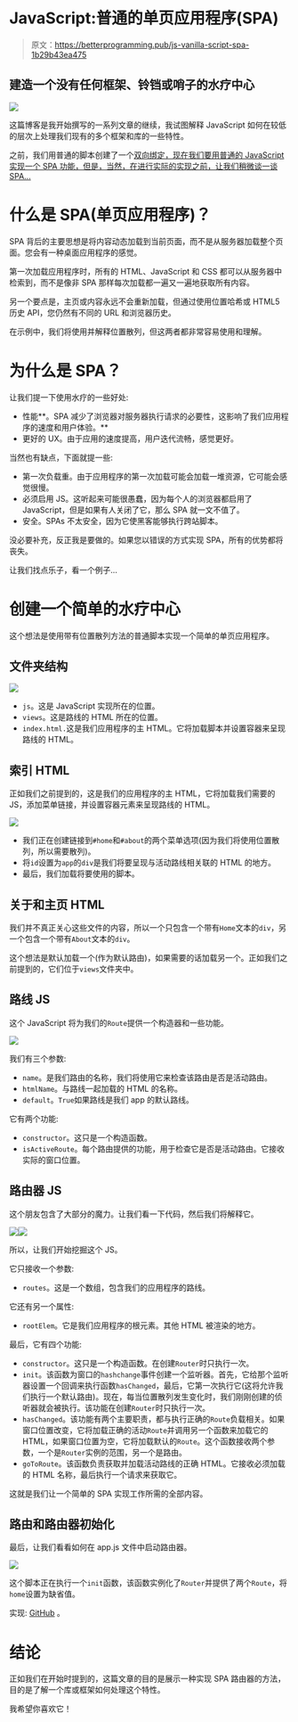 # JavaScript:普通的单页应用程序(SPA)

> 原文：<https://betterprogramming.pub/js-vanilla-script-spa-1b29b43ea475>

## 建造一个没有任何框架、铃铛或哨子的水疗中心

![](img/60246a5ba71db0437547a41a6dbd638a.png)

这篇博客是我开始撰写的一系列文章的继续，我试图解释 JavaScript 如何在较低的层次上处理我们现有的多个框架和库的一些特性。

之前，我们用普通的脚本创建了一个[双向绑定，现在我们要用普通的 JavaScript 实现一个 SPA 功能，但是，当然，在进行实际的实现之前，让我们稍微谈一谈 SPA…](https://medium.com/frontend-fun/js-vanilla-two-way-binding-5a29bc86c787)

# 什么是 SPA(单页应用程序)？

SPA 背后的主要思想是将内容动态加载到当前页面，而不是从服务器加载整个页面。您会有一种桌面应用程序的感觉。

第一次加载应用程序时，所有的 HTML、JavaScript 和 CSS 都可以从服务器中检索到，而不是像非 SPA 那样每次加载都一遍又一遍地获取所有内容。

另一个要点是，主页或内容永远不会重新加载，但通过使用位置哈希或 HTML5 历史 API，您仍然有不同的 URL 和浏览器历史。

在示例中，我们将使用并解释位置散列，但这两者都非常容易使用和理解。

# 为什么是 SPA？

让我们提一下使用水疗的一些好处:

*   性能**。SPA 减少了浏览器对服务器执行请求的必要性，这影响了我们应用程序的速度和用户体验。**
*   更好的 UX。由于应用的速度提高，用户迭代流畅，感觉更好。

当然也有缺点，下面就提一些:

*   第一次负载重。由于应用程序的第一次加载可能会加载一堆资源，它可能会感觉很慢。
*   必须启用 JS。这听起来可能很愚蠢，因为每个人的浏览器都启用了 JavaScript，但是如果有人关闭了它，那么 SPA 就一文不值了。
*   安全。SPAs 不太安全，因为它使黑客能够执行跨站脚本。

没必要补充，反正我是要做的。如果您以错误的方式实现 SPA，所有的优势都将丧失。

让我们找点乐子，看一个例子…

# 创建一个简单的水疗中心

这个想法是使用带有位置散列方法的普通脚本实现一个简单的单页应用程序。

## 文件夹结构

![](img/d089a93d8b9b294fbc9cba09ec2f7db1.png)

*   `js`。这是 JavaScript 实现所在的位置。
*   `views`。这是路线的 HTML 所在的位置。
*   `index.html.`这是我们应用程序的主 HTML。它将加载脚本并设置容器来呈现路线的 HTML。

## 索引 HTML

正如我们之前提到的，这是我们的应用程序的主 HTML，它将加载我们需要的 JS，添加菜单链接，并设置容器元素来呈现路线的 HTML。

![](img/6f3de991bf8a12dee695d20ff6059808.png)

*   我们正在创建链接到`#home`和`#about`的两个菜单选项(因为我们将使用位置散列，所以需要散列)。
*   将`id`设置为`app`的`div`是我们将要呈现与活动路线相关联的 HTML 的地方。
*   最后，我们加载将要使用的脚本。

## 关于和主页 HTML

我们并不真正关心这些文件的内容，所以一个只包含一个带有`Home`文本的`div`，另一个包含一个带有`About`文本的`div`。

这个想法是默认加载一个(作为默认路由)，如果需要的话加载另一个。正如我们之前提到的，它们位于`views`文件夹中。

## 路线 JS

这个 JavaScript 将为我们的`Route`提供一个构造器和一些功能。

![](img/eb5c1a5080385f77a7a4a0fac2501871.png)

我们有三个参数:

*   `name`。是我们路由的名称，我们将使用它来检查该路由是否是活动路由。
*   `htmlName`。与路线一起加载的 HTML 的名称。
*   `default`。`True`如果路线是我们 app 的默认路线。

它有两个功能:

*   `constructor`。这只是一个构造函数。
*   `isActiveRoute`。每个路由提供的功能，用于检查它是否是活动路由。它接收实际的窗口位置。

## 路由器 JS

这个朋友包含了大部分的魔力。让我们看一下代码，然后我们将解释它。

![](img/4928eba6a8b35e8871109fd0d3ab4efd.png)![](img/2d2800b3b9164fefa1bf4c4a6ef7bb44.png)

所以，让我们开始挖掘这个 JS。

它只接收一个参数:

*   `routes`。这是一个数组，包含我们的应用程序的路线。

它还有另一个属性:

*   `rootElem`。它是我们应用程序的根元素。其他 HTML 被渲染的地方。

最后，它有四个功能:

*   `constructor`。这只是一个构造函数。在创建`Router`时只执行一次。
*   `init`。该函数为窗口的`hashchange`事件创建一个监听器。首先，它给那个监听器设置一个回调来执行函数`hasChanged`，最后，它第一次执行它(这将允许我们执行一个默认路由)。现在，每当位置散列发生变化时，我们刚刚创建的侦听器就会被执行。该功能在创建`Router`时只执行一次。
*   `hasChanged`。该功能有两个主要职责，都与执行正确的`Route`负载相关。如果窗口位置改变，它将加载正确的活动`Route`并调用另一个函数来加载它的 HTML，如果窗口位置为空，它将加载默认的`Route`。这个函数接收两个参数，一个是`Router`实例的范围，另一个是路由。
*   `goToRoute`。该函数负责获取并加载活动路线的正确 HTML。它接收必须加载的 HTML 名称，最后执行一个请求来获取它。

这就是我们让一个简单的 SPA 实现工作所需的全部内容。

## 路由和路由器初始化

最后，让我们看看如何在 app.js 文件中启动路由器。

![](img/d473b5b0745779ffa7f96921bfbfcf95.png)

这个脚本正在执行一个`init`函数，该函数实例化了`Router`并提供了两个`Route`，将`home`设置为缺省值。

实现: [GitHub](https://github.com/SantiagoGdaR/vanilla-spa) 。

# 结论

正如我们在开始时提到的，这篇文章的目的是展示一种实现 SPA 路由器的方法，目的是了解一个库或框架如何处理这个特性。

我希望你喜欢它！